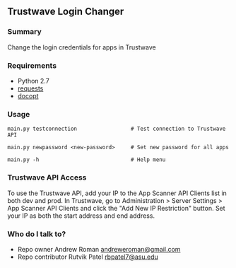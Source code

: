 ## Trustwave Login Changer ##

### Summary ###
Change the login credentials for apps in Trustwave

### Requirements ###
* Python 2.7
* [requests](http://docs.python-requests.org/en/latest/user/install/#install)
* [docopt](http://docopt.org/)

### Usage ###
````
main.py testconnection                 # Test connection to Trustwave API
````
````
main.py newpassword <new-password>     # Set new password for all apps
````
````
main.py -h                             # Help menu
````

### Trustwave API Access ###
To use the Trustwave API, add your IP to the App Scanner API Clients list in both dev and prod.
In Trustwave, go to Administration > Server Settings > App Scanner API Clients and click the "Add New IP Restriction" button. Set your IP as both the start address and end address.

### Who do I talk to? ###

* Repo owner Andrew Roman <andreweroman@gmail.com>
* Repo contributor Rutvik Patel <rbpatel7@asu.edu>
